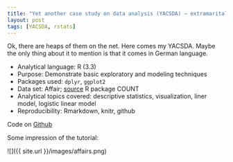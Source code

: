 ```yaml
---
title: "Yet another case study on data analysis (YACSDA) – extramarital affairs data set"
layout: post
tags: [YACSDA, rstats]
---
```



 

Ok, there are heaps of them on the net. Here comes my YACSDA. Maybe the only thing about it to mention is that it comes in German language.


- Analytical language: R (3.3)
- Purpose: Demonstrate basic exploratory and modeling techniques
- Packages used: `dplyr`, `ggplot2`
- Data set: Affair; [source](https://cran.r-project.org/web/packages/COUNT/COUNT.pdf) R package COUNT
- Analytical topics covered: descriptive statistics, visualization, liner model, logistic linear model
- Reproducibility: Rmarkdown, knitr, github

Code on [Github](https://github.com/sebastiansauer/Fallstudie_Affair)




Some impression of the tutorial:

![]({{ site.url }}/images/affairs.png)
